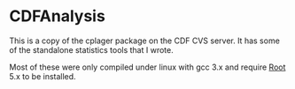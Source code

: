 # CDFAnalysis

This is a copy of the cplager package on the CDF CVS server. It has some of the standalone statistics tools that I wrote.

Most of these were only compiled under linux with gcc  3.x and require [Root](https://root.cern.ch) 5.x to be installed.

